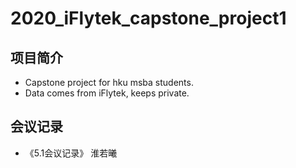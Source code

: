 # 2020_iFlytek_capstone_project1

## 项目简介
- Capstone project for hku msba students.
- Data comes from iFlytek, keeps private.

## 会议记录
- 《5.1会议记录》 淮若曦
